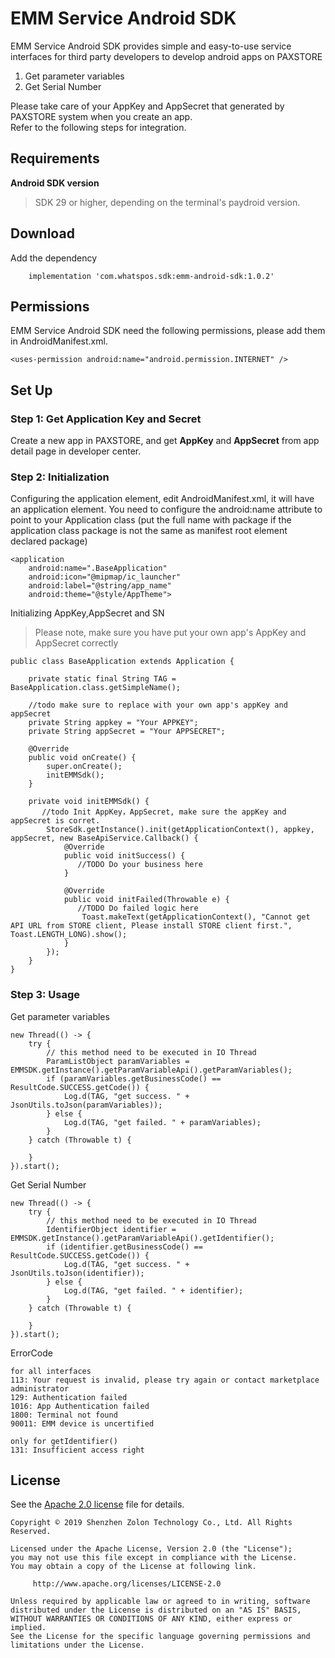 
# EMM Service Android SDK

EMM Service Android SDK provides simple and easy-to-use service interfaces for third party developers to develop android apps on PAXSTORE 
1. Get parameter variables
2. Get Serial Number

Please take care of your AppKey and AppSecret that generated by PAXSTORE system when you create an app.
<br>Refer to the following steps for integration.

## Requirements
**Android SDK version**
>SDK 29 or higher, depending on the terminal's paydroid version.

## Download

 Add the dependency

```
    implementation 'com.whatspos.sdk:emm-android-sdk:1.0.2'
```


## Permissions
EMM Service Android SDK need the following permissions, please add them in AndroidManifest.xml.

`<uses-permission android:name="android.permission.INTERNET" />`<br>

## Set Up

### Step 1: Get Application Key and Secret
Create a new app in PAXSTORE, and get **AppKey** and **AppSecret** from app detail page in developer center.

### Step 2: Initialization
Configuring the application element, edit AndroidManifest.xml, it will have an application element. You need to configure the android:name attribute to point to your Application class (put the full name with package if the application class package is not the same as manifest root element declared package)

    <application
        android:name=".BaseApplication"
        android:icon="@mipmap/ic_launcher"
        android:label="@string/app_name"
        android:theme="@style/AppTheme">

Initializing AppKey,AppSecret and SN
>Please note, make sure you have put your own app's AppKey and AppSecret correctly

    public class BaseApplication extends Application {
    
        private static final String TAG = BaseApplication.class.getSimpleName();
        
        //todo make sure to replace with your own app's appKey and appSecret
        private String appkey = "Your APPKEY";
        private String appSecret = "Your APPSECRET";
        
        @Override
        public void onCreate() {
            super.onCreate();
            initEMMSdk();
        }
        
        private void initEMMSdk() {
           //todo Init AppKey，AppSecret, make sure the appKey and appSecret is corret.
            StoreSdk.getInstance().init(getApplicationContext(), appkey, appSecret, new BaseApiService.Callback() {
                @Override
                public void initSuccess() {
                   //TODO Do your business here
                }
    
                @Override
                public void initFailed(Throwable e) {
                   //TODO Do failed logic here
                    Toast.makeText(getApplicationContext(), "Cannot get API URL from STORE client, Please install STORE client first.", Toast.LENGTH_LONG).show();
                }
            });
        }
    }

### Step 3: Usage
Get parameter variables

    new Thread(() -> {
        try {
            // this method need to be executed in IO Thread
            ParamListObject paramVariables = EMMSDK.getInstance().getParamVariableApi().getParamVariables();
            if (paramVariables.getBusinessCode() == ResultCode.SUCCESS.getCode()) {
                Log.d(TAG, "get success. " + JsonUtils.toJson(paramVariables));
            } else {
                Log.d(TAG, "get failed. " + paramVariables);
            }
        } catch (Throwable t) {
            
        }
    }).start();

Get Serial Number

    new Thread(() -> {
        try {
            // this method need to be executed in IO Thread
            IdentifierObject identifier = EMMSDK.getInstance().getParamVariableApi().getIdentifier();
            if (identifier.getBusinessCode() == ResultCode.SUCCESS.getCode()) {
                Log.d(TAG, "get success. " + JsonUtils.toJson(identifier));
            } else {
                Log.d(TAG, "get failed. " + identifier);
            }
        } catch (Throwable t) {
            
        }
    }).start();

ErrorCode

    for all interfaces
    113: Your request is invalid, please try again or contact marketplace administrator
    129: Authentication failed
    1016: App Authentication failed
    1800: Terminal not found
    90011: EMM device is uncertified

    only for getIdentifier()
    131: Insufficient access right

## License

See the [Apache 2.0 license](https://github.com/PAXSTORE/paxstore-3rd-app-android-sdk/blob/master/LICENSE) file for details.

    Copyright © 2019 Shenzhen Zolon Technology Co., Ltd. All Rights Reserved.
    
    Licensed under the Apache License, Version 2.0 (the "License");
    you may not use this file except in compliance with the License.
    You may obtain a copy of the License at following link.
    
         http://www.apache.org/licenses/LICENSE-2.0
    
    Unless required by applicable law or agreed to in writing, software
    distributed under the License is distributed on an "AS IS" BASIS,
    WITHOUT WARRANTIES OR CONDITIONS OF ANY KIND, either express or implied.
    See the License for the specific language governing permissions and
    limitations under the License.
